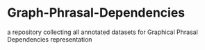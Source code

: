 # Graph-Phrasal-Dependencies
a repository collecting all annotated datasets for  Graphical Phrasal Dependencies representation

